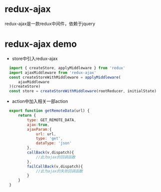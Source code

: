 # redux-ajax
redux-ajax是一款redux中间件，依赖于jquery

# redux-ajax demo
* store中引入redux-ajax
```javascript 
  import { createStore, applyMiddleware } from 'redux'
  import ajaxMiddleware from 'redux-ajax'
  const createStoreWithMiddleware = applyMiddleware(
      ajaxMiddleware
  )(createStore)
  const store = createStoreWithMiddleware(rootReducer, initialState)
```
  
* action中加入相关一部action
```javascript 
  export function getRemoteData(url) {
      return {
          type: GET_REMOTE_DATA,
          ajax:true,
          ajaxParam:{
              url: url,
              type: 'get',
              dataType: 'json'
          },
          callBack(v,dispatch){
              //此为ajax的回调函数
          },
          failCallBack(v,dispatch){
              //此为ajax的失败回调函数
          }
      }
  }
```
